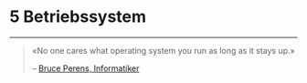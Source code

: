 # 5 Betriebssystem
---

> «No one cares what operating system you run as long as it stays up.»
>
> – [Bruce Perens, Informatiker][1]

[1]: https://de.wikipedia.org/wiki/Bruce_Perens
